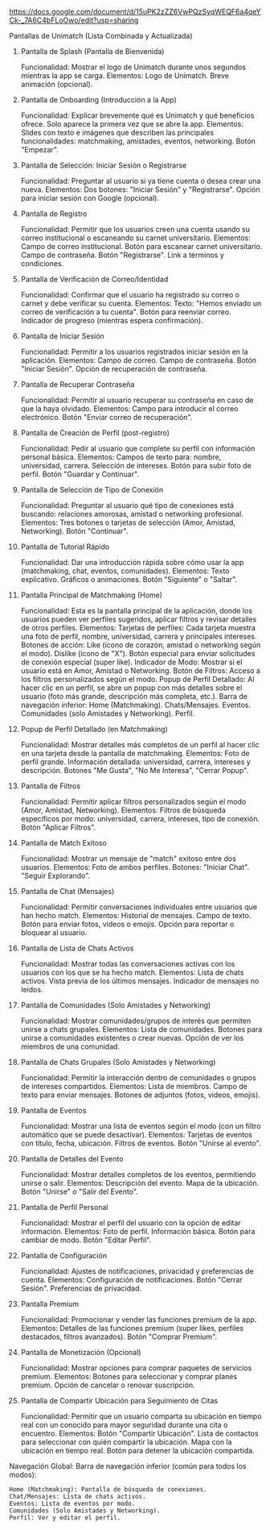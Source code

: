 https://docs.google.com/document/d/15uPK2zZZ6VwPQzSyqWEQF6a4qeYCk-_7A6C4bFLoOwo/edit?usp=sharing

Pantallas de Unimatch (Lista Combinada y Actualizada)
1. Pantalla de Splash (Pantalla de Bienvenida)

    Funcionalidad: Mostrar el logo de Unimatch durante unos segundos mientras la app se carga.
    Elementos:
        Logo de Unimatch.
        Breve animación (opcional).

2. Pantalla de Onboarding (Introducción a la App)

    Funcionalidad: Explicar brevemente qué es Unimatch y qué beneficios ofrece. Solo aparece la primera vez que se abre la app.
    Elementos:
        Slides con texto e imágenes que describen las principales funcionalidades: matchmaking, amistades, eventos, networking.
        Botón "Empezar".

3. Pantalla de Selección: Iniciar Sesión o Registrarse

    Funcionalidad: Preguntar al usuario si ya tiene cuenta o desea crear una nueva.
    Elementos:
        Dos botones: "Iniciar Sesión" y "Registrarse".
        Opción para iniciar sesión con Google (opcional).

4. Pantalla de Registro

    Funcionalidad: Permitir que los usuarios creen una cuenta usando su correo institucional o escaneando su carnet universitario.
    Elementos:
        Campo de correo institucional.
        Botón para escanear carnet universitario.
        Campo de contraseña.
        Botón "Registrarse".
        Link a términos y condiciones.

5. Pantalla de Verificación de Correo/Identidad

    Funcionalidad: Confirmar que el usuario ha registrado su correo o carnet y debe verificar su cuenta.
    Elementos:
        Texto: "Hemos enviado un correo de verificación a tu cuenta".
        Botón para reenviar correo.
        Indicador de progreso (mientras espera confirmación).

6. Pantalla de Iniciar Sesión

    Funcionalidad: Permitir a los usuarios registrados iniciar sesión en la aplicación.
    Elementos:
        Campo de correo.
        Campo de contraseña.
        Botón "Iniciar Sesión".
        Opción de recuperación de contraseña.

7. Pantalla de Recuperar Contraseña

    Funcionalidad: Permitir al usuario recuperar su contraseña en caso de que la haya olvidado.
    Elementos:
        Campo para introducir el correo electrónico.
        Botón "Enviar correo de recuperación".

8. Pantalla de Creación de Perfil (post-registro)

    Funcionalidad: Pedir al usuario que complete su perfil con información personal básica.
    Elementos:
        Campos de texto para: nombre, universidad, carrera.
        Selección de intereses.
        Botón para subir foto de perfil.
        Botón "Guardar y Continuar".

9. Pantalla de Selección de Tipo de Conexión

    Funcionalidad: Preguntar al usuario qué tipo de conexiones está buscando: relaciones amorosas, amistad o networking profesional.
    Elementos:
        Tres botones o tarjetas de selección (Amor, Amistad, Networking).
        Botón "Continuar".

10. Pantalla de Tutorial Rápido

    Funcionalidad: Dar una introducción rápida sobre cómo usar la app (matchmaking, chat, eventos, comunidades).
    Elementos:
        Texto explicativo.
        Gráficos o animaciones.
        Botón "Siguiente" o "Saltar".

11. Pantalla Principal de Matchmaking (Home)

    Funcionalidad: Esta es la pantalla principal de la aplicación, donde los usuarios pueden ver perfiles sugeridos, aplicar filtros y revisar detalles de otros perfiles.
    Elementos:
        Tarjetas de perfiles: Cada tarjeta muestra una foto de perfil, nombre, universidad, carrera y principales intereses.
        Botones de acción:
            Like (ícono de corazón, amistad o networking según el modo).
            Dislike (ícono de "X").
            Botón especial para enviar solicitudes de conexión especial (super like).
        Indicador de Modo: Mostrar si el usuario está en Amor, Amistad o Networking.
        Botón de Filtros: Acceso a los filtros personalizados según el modo.
        Popup de Perfil Detallado: Al hacer clic en un perfil, se abre un popup con más detalles sobre el usuario (foto más grande, descripción más completa, etc.).
        Barra de navegación inferior:
            Home (Matchmaking).
            Chats/Mensajes.
            Eventos.
            Comunidades (solo Amistades y Networking).
            Perfil.

12. Popup de Perfil Detallado (en Matchmaking)

    Funcionalidad: Mostrar detalles más completos de un perfil al hacer clic en una tarjeta desde la pantalla de matchmaking.
    Elementos:
        Foto de perfil grande.
        Información detallada: universidad, carrera, intereses y descripción.
        Botones "Me Gusta", "No Me Interesa", "Cerrar Popup".

13. Pantalla de Filtros

    Funcionalidad: Permitir aplicar filtros personalizados según el modo (Amor, Amistad, Networking).
    Elementos:
        Filtros de búsqueda específicos por modo: universidad, carrera, intereses, tipo de conexión.
        Botón "Aplicar Filtros".

14. Pantalla de Match Exitoso

    Funcionalidad: Mostrar un mensaje de "match" exitoso entre dos usuarios.
    Elementos:
        Foto de ambos perfiles.
        Botones:
            "Iniciar Chat".
            "Seguir Explorando".

15. Pantalla de Chat (Mensajes)

    Funcionalidad: Permitir conversaciones individuales entre usuarios que han hecho match.
    Elementos:
        Historial de mensajes.
        Campo de texto.
        Botón para enviar fotos, videos o emojis.
        Opción para reportar o bloquear al usuario.

16. Pantalla de Lista de Chats Activos

    Funcionalidad: Mostrar todas las conversaciones activas con los usuarios con los que se ha hecho match.
    Elementos:
        Lista de chats activos.
        Vista previa de los últimos mensajes.
        Indicador de mensajes no leídos.

17. Pantalla de Comunidades (Solo Amistades y Networking)

    Funcionalidad: Mostrar comunidades/grupos de interés que permiten unirse a chats grupales.
    Elementos:
        Lista de comunidades.
        Botones para unirse a comunidades existentes o crear nuevas.
        Opción de ver los miembros de una comunidad.

18. Pantalla de Chats Grupales (Solo Amistades y Networking)

    Funcionalidad: Permitir la interacción dentro de comunidades o grupos de intereses compartidos.
    Elementos:
        Lista de miembros.
        Campo de texto para enviar mensajes.
        Botones de adjuntos (fotos, videos, emojis).

19. Pantalla de Eventos

    Funcionalidad: Mostrar una lista de eventos según el modo (con un filtro automático que se puede desactivar).
    Elementos:
        Tarjetas de eventos con título, fecha, ubicación.
        Filtros de eventos.
        Botón "Unirse al evento".

20. Pantalla de Detalles del Evento

    Funcionalidad: Mostrar detalles completos de los eventos, permitiendo unirse o salir.
    Elementos:
        Descripción del evento.
        Mapa de la ubicación.
        Botón "Unirse" o "Salir del Evento".

21. Pantalla de Perfil Personal

    Funcionalidad: Mostrar el perfil del usuario con la opción de editar información.
    Elementos:
        Foto de perfil.
        Información básica.
        Botón para cambiar de modo.
        Botón "Editar Perfil".

22. Pantalla de Configuración

    Funcionalidad: Ajustes de notificaciones, privacidad y preferencias de cuenta.
    Elementos:
        Configuración de notificaciones.
        Botón "Cerrar Sesión".
        Preferencias de privacidad.

23. Pantalla Premium

    Funcionalidad: Promocionar y vender las funciones premium de la app.
    Elementos:
        Detalles de las funciones premium (super likes, perfiles destacados, filtros avanzados).
        Botón "Comprar Premium".

24. Pantalla de Monetización (Opcional)

    Funcionalidad: Mostrar opciones para comprar paquetes de servicios premium.
    Elementos:
        Botones para seleccionar y comprar planes premium.
        Opción de cancelar o renovar suscripción.

25. Pantalla de Compartir Ubicación para Seguimiento de Citas

    Funcionalidad: Permitir que un usuario comparta su ubicación en tiempo real con un conocido para mayor seguridad durante una cita o encuentro.
    Elementos:
        Botón "Compartir Ubicación".
        Lista de contactos para seleccionar con quién compartir la ubicación.
        Mapa con la ubicación en tiempo real.
        Botón para detener la ubicación compartida.

Navegación Global:
Barra de navegación inferior (común para todos los modos):

    Home (Matchmaking): Pantalla de búsqueda de conexiones.
    Chat/Mensajes: Lista de chats activos.
    Eventos: Lista de eventos por modo.
    Comunidades (Solo Amistades y Networking).
    Perfil: Ver y editar el perfil.
